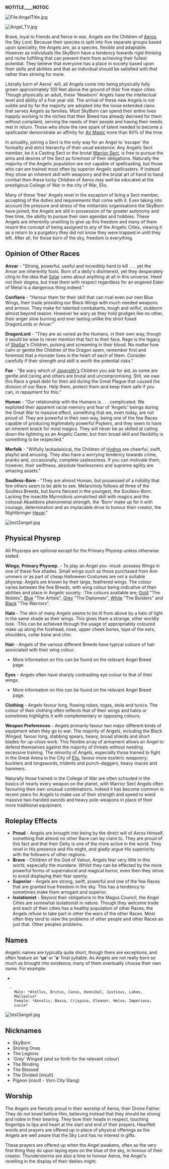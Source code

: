__NOTITLE____NOTOC__

<div class="center" style="width: auto; margin-left: auto; margin-right: auto;">

![<File:AngelTitle.jpg>](AngelTitle.jpg "File:AngelTitle.jpg")

</div>

![Angel_TV.jpg](Angel_TV.jpg "Angel_TV.jpg")

Brave, loyal to friends and fierce in war, Angels are the Children of
[Aeros](Aeros_the_Sky_Lord "wikilink"), the Sky Lord. Because their
species is split into five separate groups based upon speciality, the
Angels are, as a species, flexible and adaptable. However as individuals
the SkyBorn have a tendency towards rigid thinking and niche fulfilling
that can prevent them from achieving their fullest potential. They
believe that everyone has a place in society based upon their skills and
abilities and that an individual should be satisfied with that rather
than striving for more.

Literally born of Aeros' will, all Angels come into being physically
fully grown approximately 100 feet above the ground of their five major
cities. Though physically an adult, these 'Newborn' Angels have the
intellectual level and ability of a five year old. The arrival of these
new Angels is not subtle and by far the majority are adopted into the
loose extended clans that serves Angels as families. Most SkyBorn can
spend their entire lives happily working in the niches that their Breed
has already decreed for them without complaint, serving the needs of
their people and having their needs met in return. Those who show the
rare spark of talent needed to become a spellcaster demonstrate an
affinity for [Air Magic](Air_Magic "wikilink") more than 90% of the
time.

In actuality, joining a Sect is the only way for an Angel to 'escape'
the formality and strict hierarchy of their usual existence. Any Angelic
Sect member, be it a Casting Sect or the brutal [Warrior
Sect](Warrior_Sect "wikilink"), is free to pursue the aims and desires
of the Sect as foremost of their obligations. Naturally the majority of
the Angelic population are not capable of spellcasting, but those who
can are trained most often by superior Angelic spellcasters. If instead
they show an inherent skill with weaponry and the brutal art of hand to
hand combat then these lucky Children of Aeros may well be educated at
the prestigious College of War in the city of War, Elis.

Many of these 'free' Angels revel in the escapism of bring a Sect
member, accepting of the duties and requirements that come with it. Even
taking into account the pressure and stress of the militaristic
organisations the SkyBorn have joined, the Angels are still in
possession of far greater autonomy and free time, the ability to pursue
their own agendas and hobbies. These Angels are inherently unwilling to
give up this freedom and many of them resent the concept of being
assigned to any of the Angelic Cities, viewing it as a return to a
purgatory they did not know they were trapped in until they left. After
all, for those born of the sky, freedom is everything.

## **Opinion of Other Races**

**Anvar** - "Strong, powerful, useful and incredibly hard to kill . . .
yet the Anvar are inherently fools. Born of a deity's disinterest, yet
they desperately cling to the idea that
[Solar](Solar_the_Blinding "wikilink") cares about anything at all in
this universe. Heed not their dogma, but treat them with respect
regardless for an angered Eater of Metal is a dangerous thing indeed."

**Conflaris** - "Honour them for their skill that can rival even our own
Blue Wings, their trade providing our Black Wings with much needed
weapons and armour. They make for talented combatants, tough and wilful,
stubborn almost beyond reason. However be wary as they hold grudges like
no other, their anger slow burning and ever lasting unlike the short
fused DragonLords or Anvar."

**DragonLord** - "They are as varied as the Humans, in their own way,
though it would be wise to never mention that fact to their face. Rage
is the legacy of [Shaltar](Shaltar_the_AllFather "wikilink")'s Children,
pulsing and screaming in their blood. No matter how calm or gentle the
Children of the Dragon seem, remember first and foremost that a monster
lives in the heart of each of them. Consider carefully if their strength
and skill is worth the potential risks."

**Fae** - "Be wary which of
[Javersith's](Javersith_the_Sorrowful "wikilink") Children you ask for
aid, as some are gentle and caring and others are brutal and
uncompromising. Still, we owe this Race a great debt for their aid
during the Great Plague that caused the division of our Race. Help them,
protect them and keep them safe if you can, in repayment for this."

**Human** - "Our relationship with the Humans is . . . complicated. We
exploited their apparent racial memory and fear of 'Angelic' beings
during the Great War to massive effect, something that we, even today,
are not proud of. They are powerful in their own way, being one of the
few Races capable of producing legitimately powerful Psykers, and they
seem to have an inherent knack for most magics. They will never be as
skilled at calling down the lightning as an Angelic Caster, but their
broad skill and flexibility is something to be respected."

**Merfolk** - "Wilfully lackadaisical, the Children of
[Hydros](Hydros_the_Laughing_God "wikilink") are cheerful, swift,
playful and amusing. They also have a worrying tendency towards crime,
pranks and, occasionally, complete uselessness. If you can motivate
them, however, their swiftness, absolute fearlessness and supreme
agility are amazing assets."

**Soulless-Born** - "They are almost Human, but possessed of a nobility
that few others seem to be able to see. Melancholy follows all three of
the Soulless Breeds, but burns fiercest in the youngest, the
Soulless-Born. Lacking the insectile Myrmidons unmatched skill with
magics and the colossal Abaddons phenomenal strength, the 'Born' make up
for it with courage, determination and an implacable drive to honour
their creator, the Nightbringer
[Hevar](Hevar_the_Nightbringer "wikilink")."

![test2angel.jpg](test2angel.jpg "test2angel.jpg")

## **Physical Physrep**

All Physreps are optional except for the Primary Physrep unless
otherwise stated.

**Wings**; **Primary Physrep.** - To play an Angel you -must- possess
Wings in one of these five shades. Small wings such as those purchased
from Ann ummers or as part of cheap Halloween Costumes are not a
suitable physrep. Angels are known by their large, feathered wings. The
colour varies between the five Breeds, with wing colour being indicative
of their abilities and place in Angelic society.
:The colours available are; [Gold](Gold_Winged_Angel "wikilink") "The
Nobles", [Blue](Blue_Winged_Angel "wikilink") "The Artists",
[Grey](Grey_Winged_Angel "wikilink") "The Diplomats",
[White](White_Winged_Angel "wikilink") "The Builders" and
[Black](Black_Winged_Angel "wikilink") "The Warriors".

**Halo** - The skin of many Angels seems to be lit from above by a halo
of light in the same shade as their wings. This gives them a strange,
other worldly look.
:This can be achieved through the usage of appropriately coloured make
up along the forehead, nose, upper cheek bones, tops of the ears,
shoulders, collar bone and chin.

**Hair** - Angels of the various different Breeds have typical colours
of hair associated with their wing colour.

  -
    More information on this can be found on the relevant Angel Breed
    page.

**Eyes** - Angels often have sharply contrasting eye colour to that of
their wings.

  -
    More information on this can be found on the relevant Angel Breed
    page.

**Clothing** - Angels favour long, flowing robes, togas, stola and
tunics. The colour of their clothing often reflects that of their wings
and halos or sometimes highlights it with complementary or opposing
colours.

**Weapon Preferences** - Angels primarily favour two major different
kinds of equipment when they go to war. The majority of Angels,
including the Black Winged, favour long, stabbing spears, heavy, broad
shields and short blades for up-close work. This flexible array of
armament allows an Angel to defend themselves against the majority of
threats without needing excessive training. The minority of Angels,
especially those trained to fight in the Great Arena in the City of
[Elis](Elis,_Angel_City_of_War "wikilink"), favour more esoteric
weaponry; bucklers and longswords, tridents and punch-daggers, heavy
maces and hammers.

Naturally those trained in the College of War are often schooled in the
basics of nearly every weapon on the planet, with Warrior Sect Angels
often favouring their own unusual combinations. Indeed it has become
common in recent years for Angels to make use of their strength and
speed to wield massive two-handed swords and heavy pole-weapons in place
of their more traditional equipment.

## **Roleplay Effects**

  - **Proud** - Angels are brought into being by the direct will of
    Aeros Himself, something that almost no other Race can lay claim to.
    They are proud of this fact and that their Deity is one of the more
    active in the world. They revel in His presence and His might, and
    gladly argue His superiority with the followers of other reglions.
  - **Brave** - Children of the God of Valour, Angels fear very little
    in this world, especially the mundane. Whilst they can be effected
    by the more powerful forms of supernatural and magical horror, even
    then they strive to avoid displaying their fear openly.
  - **Superior** - Angels are strong, swift, powerful and one of the few
    Races that are granted true freedom in the sky. This has a tendency
    to sometimes make them arrogant and superior.
  - **Isolationist** - Beyond their obligations to the Magus Council,
    the Angel Cities are somewhat isolationist in nature. Though they
    welcome trade and each of their cities has a healthy population of
    other Races, the Angels refuse to take part in other the wars of the
    other Races. Most often they tend to view the problems of other
    people and other Races as just that. Other peoples problems.

## **Names**

Angelic names are typically quite short, though there are exceptions,
and often feature an **'us**' or **'a**' final syllable. As Angels are
not really born so much as brought into existence, many of them
eventually choose their own name. For example:

  -

      -
        Male: *Atellus, Brutus, Canus, Hannibal, Justinus, Labeo,
        Malleolus*
        Female: *Annalis, Bassa, Crispina, Eleanor, Helva, Imperiosa,
        Lucia*

![test3angel.jpg](test3angel.jpg "test3angel.jpg")

## **Nicknames**

  - SkyBorn
  - Shining Ones
  - The Legions
  - 'Grey' Winged (and so forth for the relevant colour)
  - The Blinding
  - The Blessed
  - The Divided (insult)
  - Pigeon (insult - Vorn City Slang)

## **Worship**

The Angels are fiercely proud in their worship of Aeros, their Divine
Father. They do not kneel before Him, believing instead that they should
be strong and noble in their bearing. They bow their heads in respect,
touching fingertips to lips and heart at the start and end of their
prayers. Heartfelt words and prayers are offered up in place of physical
offerings as the Angels are well aware that the Sky Lord has no interest
in gifts.

These prayers are offered up when the Angel awakens, often as the very
first thing they do upon laying eyes on the blue of the sky, in honour
of their creator. Thunderstorms are also a time to honour Aeros, the
Angel's revelling in the display of their deities might.